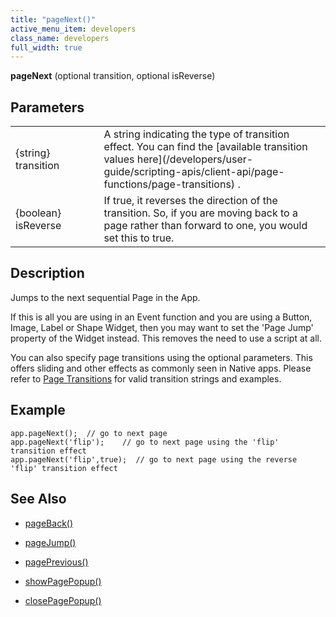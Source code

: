 ```yaml
---
title: "pageNext()"
active_menu_item: developers
class_name: developers
full_width: true
---
```



**pageNext** (optional transition, optional isReverse)

## Parameters

<table>
<tr>
<td width="164">
{string} transition

</td>
<td width="12">
</td>
<td width="717">
A string indicating the type of transition effect. You can find the [available transition values here](/developers/user-guide/scripting-apis/client-api/page-functions/page-transitions) .

</td>
</tr>
<tr>
<td width="164">
{boolean} isReverse

</td>
<td width="12">
</td>
<td width="717">
If true, it reverses the direction of the transition. So, if you are moving back to a page rather than forward to one, you would set this to true.

</td>
</tr>
</table>

## Description

Jumps to the next sequential Page in the App.

If this is all you are using in an Event function and you are using a Button, Image, Label or Shape Widget, then you may want to set the 'Page Jump' property of the Widget instead. This removes the need to use a script at all.

You can also specify page transitions using the optional parameters. This offers sliding and other effects as commonly seen in Native apps. Please refer to [Page Transitions](/developers/user-guide/scripting-apis/client-api/page-functions/page-transitions) for valid transition strings and examples.

## Example

    app.pageNext();  // go to next page
    app.pageNext('flip');    // go to next page using the 'flip' transition effect
    app.pageNext('flip',true);  // go to next page using the reverse 'flip' transition effect
     
   

## See Also

 - [pageBack()](/developers/user-guide/scripting-apis/client-api/page-functions/pageback)

 - [pageJump()](/developers/user-guide/scripting-apis/client-api/page-functions/pagejump)

 - [pagePrevious()](/developers/user-guide/scripting-apis/client-api/page-functions/pageprevious)

 - [showPagePopup()](/developers/user-guide/scripting-apis/client-api/page-functions/showpagepopup)

 - [closePagePopup()](/developers/user-guide/scripting-apis/client-api/page-functions/closepagepopup)

